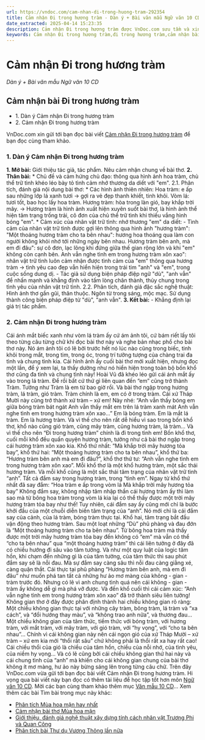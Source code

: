 ```yaml
---
url: https://vndoc.com/cam-nhan-di-trong-huong-tram-292354
title: Cảm nhận Đi trong hương tràm - Dàn ý + Bài văn mẫu Ngữ văn 10 CD - VnDoc.com
date_extracted: 2025-04-14 15:23:35
description: Cảm nhận Đi trong hương tràm được VnDoc.com sưu tầm và xin gửi tới bạn đọc cùng tham khảo.
keywords: Cảm nhận Đi trong hương tràm,đi trong hương tràm,cảm nhận bài đi trong hương tràm,ngữ văn 10 Cd,văn mẫu 10 cd
---
```


# Cảm nhận Đi trong hương tràm
 _Dàn ý + Bài văn mẫu Ngữ văn 10 CD_
## Cảm nhận bài Đi trong hương tràm
  * 1\. Dàn ý Cảm nhận Đi trong hương tràm
  * 2\. Cảm nhận Đi trong hương tràm

VnDoc.com xin gửi tới bạn đọc bài viết [Cảm nhận Đi trong hương tràm](<https://vndoc.com/cam-nhan-di-trong-huong-tram-292354>) để bạn đọc cùng tham khảo.
### 1\. Dàn ý Cảm nhận Đi trong hương tràm
**1\. Mở bài:**
Giới thiệu tác giả, tác phẩm.
Nêu cảm nhận chung về bài thơ.
**2\. Thân bài:**
\* Chủ đề và cảm hứng chủ đạo: thông qua hình ảnh hoa tràm, chủ thể trữ tình khéo léo bày tỏ tình cảm nhớ thương da diết với "em".
2.1. Phân tích, đánh giá nội dung bài thơ:
\* Các hình ảnh thiên nhiên:
Hoa tràm: e ấp sau những lớp lá xanh tươi -> gợi ra vẻ đẹp thanh khiết, tinh khôi.
Vòm lá: tươi tốt, bao học lấy hoa tràm.
Hương tràm: hòa trong làn gió, bay khắp trời mây.
-> Hương tràm là hình ảnh xuất hiện xuyên suốt bài thơ, là hình ảnh thể hiện tâm trạng trống trải, cô đơn của chủ thể trữ tình khi thiếu vắng hình bóng "em".
\* Cảm xúc của nhân vật trữ tình: nhớ thương "em" da diết:
\- Tình cảm của nhân vật trữ tình được gợi lên thông qua hình ảnh "hương tràm":
"Một thoáng hương tràm cho ta bên nhau": hương hoa thoáng qua làm con người không khỏi nhớ tới những ngày bên nhau.
Hương tràm bên anh, mà em đi đâu": sự cô đơn, lạc lõng khi đứng giữa thế gian rộng lớn và khi "em" không còn cạnh bên.
Anh vẫn nghe tình em trong hương tràm xôn xao": nhân vật trữ tình luôn cảm nhận được tình cảm của "em" thông qua hương tràm -> tình yêu cao đẹp vẫn hiển hiện trong trái tim "anh" và "em", trong cuộc sống dung dị.
\- Tác giả sử dụng biện pháp điệp ngữ "dù", "anh vẫn" để nhấn mạnh và khẳng định vào tấm lòng chân thành, thủy chung trong tình yêu của nhân vật trữ tình.
2.2. Phân tích, đánh giá đặc sắc nghệ thuật:
Hình ảnh thơ gần gũi, thân thuộc.
Ngôn từ trong sáng, mộc mạc.
Sử dụng thành công biện pháp điệp từ "dù", "anh vẫn".
**3\. Kết bài:**
\- Khẳng định lại giá trị tác phẩm.
### 2\. Cảm nhận Đi trong hương tràm
Cái ánh mắt biếc xanh như vòm lá tràm ấy cứ ám ảnh tôi, cứ bám riết lấy tôi theo từng câu từng chữ khi đọc bài thơ này và nghe bản nhạc phổ cho bài thơ này. Nó ám ảnh tôi có lẽ bởi trước hết nó lúc nào cũng trong biếc, tinh khôi trong mắt, trong tim, trong óc, trong trí tưởng tượng của chàng trai đa tình và chung tình kia. Cái hình ảnh ấy cuối bài thơ mới xuất hiện, nhưng đọc một lần, để ý xem lại, ta thấy dường như nó hiển hiện trong toàn bộ bốn khổ thơ cũng đa tình và chung tình này\! Hoài Vũ đã khéo léo gửi cái ánh mắt ấy vào trong lá tràm. Để rồi bất cứ thứ gì liên quan đến “em” cũng trở thành Tràm.
Tưởng như Tràm là em từ bao giờ rồi. Và bài thơ ngập trong hương tràm, lá tràm, gió tràm. Tràm chính là em, em có ở trong tràm. Cái xứ Tháp Mười này cũng trở thành xứ tràm – xứ em\! Này nhé:
“Anh vẫn thấy bóng em giữa bóng tràm bát ngát
Anh vẫn thấy mắt em trên lá tràm xanh mát
Anh vẫn nghe tình em trong hương tràm xôn xao…”
Em là bóng tràm. Em là mắt lá tràm. Em là hương tràm. Và vì thế cho nên rất dễ hiểu vì sao trong bốn khổ thơ, khổ nào cũng gió tràm, cũng mây tràm, cũng hương tràm, lá tràm… Và vì thế cho nên “Đi trong hương tràm” chính là đi trong tình em\!
Bốn khổ thơ, cuối mỗi khổ đều quấn quyện hương tràm, tưởng như cả bài thơ ngập trong cái hương tràm xôn xao kia. Khổ thứ nhất: “Mà khắp trời mây hương tỏa bay”, khổ thứ hai: “Một thoáng hương tràm cho ta bên nhau”, khổ thứ ba: “Hương tràm bên anh mà em đi đâu?”, khổ thơ thứ tư: “Anh vẫn nghe tình em trong hương tràm xôn xao”. Mỗi khổ thơ là một khổ hương tràm, một sắc thái hương tràm. Và mỗi khổ cũng là một sắc thái tâm trạng của nhân vật trữ tình “anh”. Tất cả đắm say trong hương tràm, trong “tình em”. Ngay từ khổ thứ nhất đã say đắm:
“Hoa tràm e ấp trong vòm lá
Mà khắp trời mây hương tỏa bay”
Không đắm say, không nhập tâm nhập thần cái hương tràm ấy thì làm sao mà từ bông hoa tràm trong vòm lá kia lại có thể thấy được một trời mây hương tràm tỏa bay như thế\! Tuy nhiên, cái đắm say ấy cũng mới chỉ là bước khởi đầu của một chuỗi diễn biến tâm trạng của “anh”. Nó mới chỉ là cái đắm say của cảnh, của lá tràm, bóng tràm thực tại. Khổ hai, tâm trạng bắt đầu vận động theo hương tràm. Sau một loạt những “Dù” phũ phàng và đau đớn là “Một thoáng hương tràm cho ta bên nhau”. Từ bông hoa tràm mà thấy được một trời mây hương tràm tỏa bay đến không có “em” mà vẫn có thể “cho ta bên nhau” qua “một thoáng hương tràm” thì cái liên tưởng ở đây đã có chiều hướng đi sâu vào tâm tưởng. Và như một quy luật của logic tâm hồn, khi chạm đến những gì là của tâm tưởng, của tâm thức thì sau phút đắm say sẽ là nỗi đau. Mà sự đắm say càng sâu thì nỗi đau càng giằng xé, càng quặn thắt.
Cái thực tại phũ phàng “Hương tràm bên anh, mà em đi đâu” như muốn phá tan tất cả những hư ảo mơ màng của không - gian - tràm trước đó. Nhưng có lẽ vì anh chung tình quá nên cái không - gian - tràm ấy không dễ gì mà phá vỡ được.
Và đến khổ cuối thì cái cảm xúc:
“Anh vẫn nghe tình em trong hương tràm xôn xao”
đã trở thành siêu liên tưởng\! Không gian thơ ở đây được phân định thành hai chiều không gian rõ ràng: Một chiều không gian thực tại với những cây tràm, bông tràm, lá tràm và “xa cách”, và “đổi hướng thay màu”, và “không trao anh nữa”, và thương đau… Một chiều không gian của tâm thức, tiềm thức với bóng tràm, với hương tràm, với mắt tràm, với mây tràm, với gió tràm, với “hy vọng”, với “cho ta bên nhau”…
Chính vì cái không gian này nên cái ngọn gió của xứ Tháp Mười – xứ tràm – xứ em kia mới “thổi rất sâu” chứ không phải là thổi rất xa hay rất cao\! Cái chiều thổi của gió là chiều của tâm hồn, chiều của nỗi nhớ, của tình yêu, của niềm hy vọng… Và có lẽ cũng bởi cái chiều không gian thứ hai này và cái chung tình của “anh” mà khiến cho cái không gian chung của bài thơ không ít mơ màng, hư ảo này bừng sáng lên trong từng câu chữ.
Trên đây VnDoc.com vừa gửi tới bạn đọc bài viết Cảm nhận Đi trong hương tràm. Hi vọng qua bài viết này bạn đọc có thêm tài liệu để học tập tốt hơn môn [Ngữ văn 10 CD](<https://vndoc.com/ngu-van-10-canh-dieu-tap2>). Mời các bạn cùng tham khảo thêm mục [Văn mẫu 10 CD](<https://vndoc.com/van-mau-lop-10-cd>)...
Xem thêm các bài Tìm bài trong mục này khác:
  * [Phân tích Mùa hoa mận hay nhất](</phan-tich-mua-hoa-man-292335>)
  * [Cảm nhận bài thơ Mùa hoa mận](</cam-nhan-mua-hoa-man-292359>)
  * [Giới thiệu, đánh giá nghệ thuật xây dựng tính cách nhân vật Trương Phi và Quan Công](</gioi-thieu-danh-gia-nghe-thuat-xay-dung-tinh-cach-nhan-vat-truong-phi-va-quan-cong-292339>)
  * [Phân tích bài Thư dụ Vương Thông lần nữa](</phan-tich-bai-thu-du-vuong-thong-lan-nua-cua-nguyen-trai-176497>)

